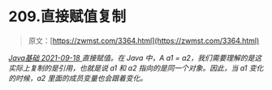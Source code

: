 <!--yml
category: 未分类
date: 0001-01-01 00:00:00
-->

# 209.直接赋值复制

> 原文：[https://zwmst.com/3364.html](https://zwmst.com/3364.html)

   [ *Java基础* ](https://zwmst.com/java%e5%9f%ba%e7%a1%80)*[ <time datetime="2021-09-18T09:47:09+08:00"> 2021-09-18 </time> ](https://zwmst.com/3364.html)  直接赋值。在 Java 中，A a1 = a2，我们需要理解的是这实际上复制的是引用，也就是说 a1 和 a2 指向的是同一个对象。因此，当 a1 变化的时候，a2 里面的成员变量也会跟着变化。*